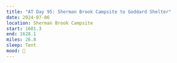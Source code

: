 ```yaml
---
title: "AT Day 95: Sherman Brook Campsite to Goddard Shelter"
date: 2024-07-06
location: Sherman Brook Campsite
start: 1601.3
end: 1628.1
miles: 26.8
sleep: Tent
mood: 🙂
---
```

